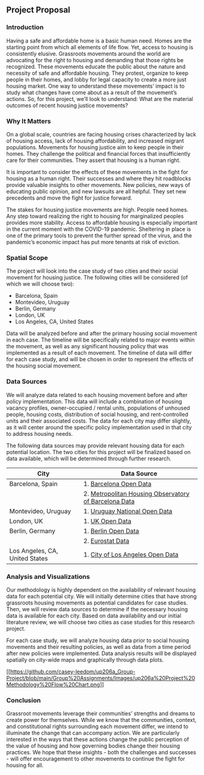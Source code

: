 ## Project Proposal

### Introduction
Having a safe and affordable home is a basic human need. Homes are the starting point from which all elements of life flow. Yet, access to housing is consistently elusive. Grassroots movements around the world are advocating for the right to housing and demanding that those rights be recognized. These movements educate the public about the nature and necessity of safe and affordable housing. They protest, organize to keep people in their homes, and lobby for legal capacity to create a more just housing market. One way to understand these movements’ impact is to study what changes have come about as a result of the movement’s actions. So, for this project, we’ll look to understand: What are the material outcomes of recent housing justice movements?

### Why It Matters
On a global scale, countries are facing housing crises characterized by lack of housing access, lack of housing affordability, and increased migrant populations. Movements for housing justice aim to keep people in their homes. They challenge the political and financial forces that insufficiently care for their communities. They assert that housing is a human right.
 
It is important to consider the effects of these movements in the fight for housing as a human right. Their successes and where they hit roadblocks provide valuable insights to other movements. New policies, new ways of educating public opinion, and new lawsuits are all helpful. They set new precedents and move the fight for justice forward.
 
The stakes for housing justice movements are high. People need homes. Any step toward realizing the right to housing for marginalized peoples provides more stability.  Access to affordable housing is especially important in the current moment with the COVID-19 pandemic. Sheltering in place is one of the primary tools to prevent the further spread of the virus, and the pandemic’s economic impact has put more tenants at risk of eviction.

### Spatial Scope
The project will look into the case study of two cities and their social movement for housing justice. The following cities will be considered (of which we will choose two):
* Barcelona, Spain 
* Montevideo, Uruguay 
* Berlin, Germany
* London, UK
* Los Angeles, CA, United States

Data will be analyzed before and after the primary housing social movement in each case. The timeline will be specifically related to major events within the movement, as well as any significant housing policy that was implemented as a result of each movement. The timeline of data will differ for each case study, and will be chosen in order to represent the effects of the housing social movement. 

### Data Sources
We will analyze data related to each housing movement before and after policy implementation. This data will include a combination of housing vacancy profiles, owner-occupied / rental units, populations of unhoused people, housing costs, distribution of social housing, and rent-controlled units and their associated costs. The data for each city may differ slightly, as it will center around the specific policy implementation used in that city to address housing needs. 

The following data sources may provide relevant housing data for each potential location. The two cities for this project will be finalized based on data available, which will be determined through further research. 

| City | Data Source |
|------|-------------|
| Barcelona, Spain | 1. [Barcelona Open Data](https://opendata-ajuntament.barcelona.cat/data/en/organization/habitatge?page=1)|
|                  | 2. [Metropolitan Housing Observatory of Barcelona Data](https://www.ohb.cat/#vis)|
| Montevideo, Uruguay| 1. [Uruguay National Open Data](https://catalogodatos.gub.uy/group/vivienda)|
| London, UK | 1. [UK Open Data](https://data.gov.uk/search?q=housing+london&filters%5Bpublisher%5D=&filters%5Btopic%5D=Towns+and+cities&filters%5Bformat%5D=&sort=best)|
| Berlin, Germany | 1. [Berlin Open Data](https://daten.berlin.de/datensaetze)|
|                 | 2. [Eurostat Data](https://ec.europa.eu/eurostat/web/main/search?p_p_id=estatsearchportlet_WAR_estatsearchportlet&p_p_lifecycle=1&p_p_state=maximized&p_p_mode=view&_estatsearchportlet_WAR_estatsearchportlet_action=search&_estatsearchportlet_WAR_estatsearchportlet_theme=empty&_estatsearchportlet_WAR_estatsearchportlet_collection=empty&p_auth=4aVafFXl&text=housing)|
| Los Angeles, CA, United States| 1. [City of Los Angeles Open Data](https://data.lacity.org/browse?q=housing&sortBy=relevance)|


### Analysis and Visualizations
Our methodology is highly dependent on the availability of relevant housing data for each potential city. We will initially determine cities that have strong grassroots housing movements as potential candidates for case studies. Then, we will review data sources to determine if the necessary housing data is available for each city. Based on data availability and our initial literature review, we will choose two cities as case studies for this research project. 
 
For each case study, we will analyze housing data prior to social housing movements and their resulting policies, as well as data from a time period after new policies were implemented. Data analysis results will be displayed spatially on city-wide maps and graphically through data plots. 

[[https://github.com/casey-leedom/up206a_Group-Project/blob/main/Group%20Assignments/Images/up206a%20Project%20Methodology%20Flow%20Chart.png]]
### Conclusion
Grassroot movements leverage their communities’ strengths and dreams to create power for themselves. While we know that the communities, context, and constitutional rights surrounding each movement differ, we intend to illuminate the change that can accompany action. We are particularly interested in the ways that these actions change the public perception of the value of housing and how governing bodies change their housing practices. We hope that these insights - both the challenges and successes - will offer encouragement to other movements to continue the fight for housing for all. 
